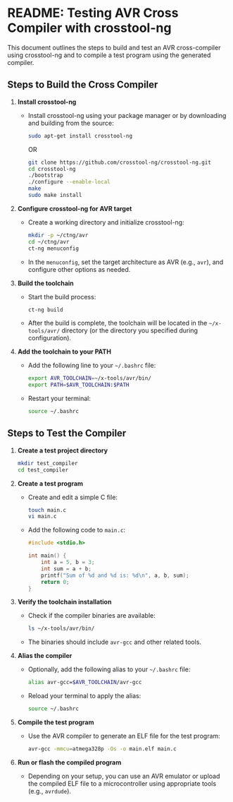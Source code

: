 # README: Testing AVR Cross Compiler with crosstool-ng

This document outlines the steps to build and test an AVR cross-compiler using crosstool-ng and to compile a test program using the generated compiler.

## Steps to Build the Cross Compiler

1. **Install crosstool-ng**
   - Install crosstool-ng using your package manager or by downloading and building from the source:
     ```bash
     sudo apt-get install crosstool-ng
     ```
     OR
     ```bash
     git clone https://github.com/crosstool-ng/crosstool-ng.git
     cd crosstool-ng
     ./bootstrap
     ./configure --enable-local
     make
     sudo make install
     ```

2. **Configure crosstool-ng for AVR target**
   - Create a working directory and initialize crosstool-ng:
     ```bash
     mkdir -p ~/ctng/avr
     cd ~/ctng/avr
     ct-ng menuconfig
     ```
   - In the `menuconfig`, set the target architecture as AVR (e.g., `avr`), and configure other options as needed.

3. **Build the toolchain**
   - Start the build process:
     ```bash
     ct-ng build
     ```
   - After the build is complete, the toolchain will be located in the `~/x-tools/avr/` directory (or the directory you specified during configuration).

4. **Add the toolchain to your PATH**
   - Add the following line to your `~/.bashrc` file:
     ```bash
     export AVR_TOOLCHAIN=~/x-tools/avr/bin/
     export PATH=$AVR_TOOLCHAIN:$PATH
     ```
   - Restart your terminal:
     ```bash
     source ~/.bashrc
     ```

## Steps to Test the Compiler

1. **Create a test project directory**
   ```bash
   mkdir test_compiler
   cd test_compiler
   ```

2. **Create a test program**
   - Create and edit a simple C file:
     ```bash
     touch main.c
     vi main.c
     ```
   - Add the following code to `main.c`:
     ```c
     #include <stdio.h>

     int main() {
         int a = 5, b = 3;
         int sum = a + b;
         printf("Sum of %d and %d is: %d\n", a, b, sum);
         return 0;
     }
     ```

3. **Verify the toolchain installation**
   - Check if the compiler binaries are available:
     ```bash
     ls ~/x-tools/avr/bin/
     ```
   - The binaries should include `avr-gcc` and other related tools.

4. **Alias the compiler**
   - Optionally, add the following alias to your `~/.bashrc` file:
     ```bash
     alias avr-gcc=$AVR_TOOLCHAIN/avr-gcc
     ```
   - Reload your terminal to apply the alias:
     ```bash
     source ~/.bashrc
     ```

5. **Compile the test program**
   - Use the AVR compiler to generate an ELF file for the test program:
     ```bash
     avr-gcc -mmcu=atmega328p -Os -o main.elf main.c
     ```

6. **Run or flash the compiled program**
   - Depending on your setup, you can use an AVR emulator or upload the compiled ELF file to a microcontroller using appropriate tools (e.g., `avrdude`).

